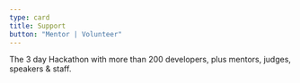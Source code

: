 ```yaml
---
type: card
title: Support
button: "Mentor | Volunteer"
---
```

The 3 day Hackathon with more than 200 developers, plus mentors, judges, speakers & staff.